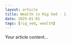```yaml
---
layout: article
title: Wealth in Rig Ved - 1 
date: 2025-01-01
tags: [rig_ved, wealth]
---
```


Your article content...
